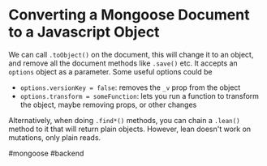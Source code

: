# Converting a Mongoose Document to a Javascript Object

We can call `.toObject()` on the document, this will change it to an object, and remove all the document methods like `.save()` etc.
It accepts an `options` object as a parameter. Some useful options could be

- `options.versionKey = false`: removes the `_v` prop from the object
- `options.transform = someFunction`: lets you run a function to transform the object, maybe removing props, or other changes

Alternatively, when doing `.find*()` methods, you can chain a `.lean()` method to it that will return plain objects. However, lean doesn't work on mutations, only plain reads.

#mongoose #backend
